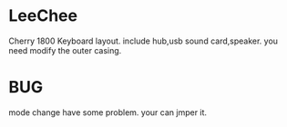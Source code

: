# LeeChee
Cherry 1800 Keyboard layout.
include hub,usb sound card,speaker.
you need modify the outer casing.
# BUG
mode change have some problem.
your can jmper it.
